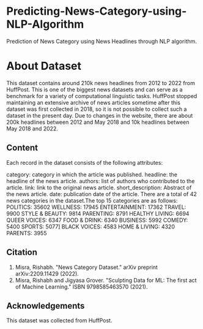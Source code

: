 # Predicting-News-Category-using-NLP-Algorithm
Prediction of News Category using News Headlines through NLP algorithm.

# About Dataset
This dataset contains around 210k news headlines from 2012 to 2022 from HuffPost. This is one of the biggest news datasets and can serve as a benchmark for a variety of computational linguistic tasks. HuffPost stopped maintaining an extensive archive of news articles sometime after this dataset was first collected in 2018, so it is not possible to collect such a dataset in the present day. Due to changes in the website, there are about 200k headlines between 2012 and May 2018 and 10k headlines between May 2018 and 2022.

## Content
Each record in the dataset consists of the following attributes:

category: category in which the article was published.
headline: the headline of the news article.
authors: list of authors who contributed to the article.
link: link to the original news article.
short_description: Abstract of the news article.
date: publication date of the article.
There are a total of 42 news categories in the dataset.The top 15 categories are as follows:
POLITICS: 35602
WELLNESS: 17945
ENTERTAINMENT: 17362
TRAVEL: 9900
STYLE & BEAUTY: 9814
PARENTING: 8791
HEALTHY LIVING: 6694
QUEER VOICES: 6347
FOOD & DRINK: 6340
BUSINESS: 5992
COMEDY: 5400
SPORTS: 5077]
BLACK VOICES: 4583
HOME & LIVING: 4320
PARENTS: 3955

## Citation
1. Misra, Rishabh. "News Category Dataset." arXiv preprint arXiv:2209.11429 (2022).
2. Misra, Rishabh and Jigyasa Grover. "Sculpting Data for ML: The first act of Machine Learning." ISBN 9798585463570 (2021).

## Acknowledgements
This dataset was collected from HuffPost.
